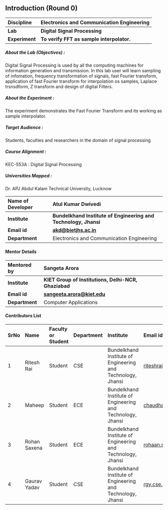 ## Introduction (Round 0)

<b>Discipline | <b>Electronics and Communication Engineering
:--|:--|
<b> Lab | <b> Digital Signal Processing
<b> Experiment|     <b> To verify FFT as sample interpolator.

<h5> About the Lab (Objectives) : </h5>

Digital Signal Processing is used by all the computing machines for information generation and transmission. In this lab user will learn sampling of infomation, frequency transformation of signals, fast Fourier transform, application of fast Fourier transform for interpolation os samples, Laplace trsnsdform, Z transform and design of digital Filters.   

<h5> About the Experiment : </h5>

The experiment demonstrates the Fast Fourier Transform and its working as sample interpolator.

<h5> Target Audience : </h5>

Students, faculties and researchers in the domain of signal processing

<h5> Course Alignment : </h5>

KEC-553A  : Digital Signal Processing

<h5> Universities Mapped : </h5>

Dr. APJ Abdul Kalam Technical University, Lucknow

<b>Name of Developer | <b> Atul Kumar Dwivedi
:--|:--|
<b> Institute | <b> Bundelkhand Institute of Engineering and Technology, Jhansi
<b> Email id|     <b> akd@bietjhs.ac.in
<b> Department | Electronics and Communication Engineering

#### Mentor Details

<b>Mentored by | <b> Sangeta Arora
:--|:--|
<b> Institute | <b> KIET Group of Institutions, Delhi-NCR, Ghaziabad
<b> Email id|     <b> sangeeta.arora@kiet.edu
<b> Department | Computer Applications

#### Contributors List

SrNo | Name | Faculty or Student | Department| Institute | Email id
:--|:--|:--|:--|:--|:--|
1 | Ritesh Rai | Student | CSE | Bundelkhand Institute of Engineering and Technology, Jhansi |riteshrai447@gmail.com
2 | Maheep | Student | ECE | Bundelkhand Institute of Engineering and Technology, Jhansi |chaudhary.maheep28@gmail.com
3 | Rohan Saxena | Student | ECE | Bundelkhand Institute of Engineering and Technology, Jhansi |rohaan.saxena14@gmail.com
4 | Gaurav Yadav | Student | CSE | Bundelkhand Institute of Engineering and Technology, Jhansi |rgy.cse.25@gmail.com
